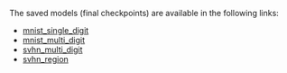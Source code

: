 The saved models (final checkpoints) are available in the following links:

- [mnist_single_digit](https://goo.gl/dPkOMO)
- [mnist_multi_digit](https://goo.gl/HKBw2U)
- [svhn_multi_digit](https://goo.gl/85OIuL)
- [svhn_region](https://goo.gl/7rE0jk)